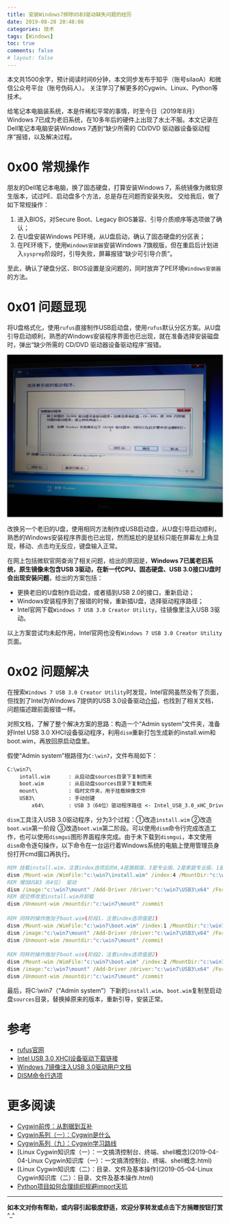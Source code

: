 ```yaml
---
title: 安装Windows7排除USB3驱动缺失问题的经历
date: 2019-08-28 20:48:08
categories: 技术
tags: [Windows]
toc: true
comments: false
# layout: false
---
```


本文共1500余字，预计阅读时间6分钟，本文同步发布于知乎（账号silaoA）和微信公众号平台（账号伪码人）。
关注学习了解更多的Cygwin、Linux、Python等技术。

给笔记本电脑装系统，本是件稀松平常的事情，时至今日（2019年8月）Windows 7已成为老旧系统，在10多年后的硬件上出现了水土不服。本文记录在Dell笔记本电脑安装Windows 7遇到“缺少所需的 CD/DVD 驱动器设备驱动程序”报错，以及解决过程。

<!--more-->
<!-- [toc] -->

# 0x00 常规操作
朋友的Dell笔记本电脑，换了固态硬盘，打算安装Windows 7，系统镜像为微软原生版本，试过PE、启动盘多个方法，总是存在问题而安装失败。
交给我后，做了如下常规操作：
1. 进入BIOS，对Secure Boot、Legacy BIOS兼容、引导介质顺序等选项做了确认；
2. 在U盘安装Windows PE环境，从U盘启动，确认了固态硬盘的分区表；
3. 在PE环境下，使用`Windows安装器`安装Windows 7旗舰版，但在重启后计划进入`sysprep`阶段时，引导失败，屏幕报错“缺少可引导介质”。

至此，确认了硬盘分区、BIOS设置是没问题的，同时放弃了PE环境`Windows安装器`的方法。

# 0x01 问题显现
将U盘格式化，使用`rufus`直接制作USB启动盘，使用`rufus`默认分区方案。从U盘引导启动顺利，熟悉的Windows安装程序界面也已出现，就在准备选择安装磁盘时，弹出“缺少所需的 CD/DVD 驱动器设备驱动程序”报错。

![缺少CDDVD驱动报错](../pic/缺少CDDVD驱动报错.jpg)

改换另一个老旧的U盘，使用相同方法制作成USB启动盘，从U盘引导启动顺利，熟悉的Windows安装程序界面也已出现，然而尴尬的是鼠标只能在屏幕左上角显现，移动、点击均无反应，键盘输入正常。

在网上包括微软官网查询了相关问题，给出的原因是，**Windows 7已属老旧系统，原生镜像未包含USB 3驱动，在新一代CPU、固态硬盘、USB 3.0接口U盘时会出现安装问题**，给出的方案包括：
- 更换老旧的U盘制作启动盘，或者插到USB 2.0的接口，重新启动；
- Windows安装程序到了报错的时候，重新插U盘，选择驱动程序路径；
- Intel官网下载`Windows 7 USB 3.0 Creator Utility`，往镜像里注入USB 3驱动。

以上方案尝试均未起作用，Intel官网也没有`Windows 7 USB 3.0 Creator Utility`页面。

# 0x02 问题解决
在搜索`Windows 7 USB 3.0 Creator Utility`时发现，Intel官网虽然没有了页面，但找到了Intel为Windows 7提供的USB 3.0设备驱动[介绍](https://downloadcenter.intel.com/download/26254/Intel-USB-3-0-Device-Driver-for-Windows-7-for-NUC6i7KYK)，也找到了相关文档，问题描述跟前面报错一样。

对照文档，了解了整个解决方案的思路：构造一个“Admin system”文件夹，准备好Intel USB 3.0 XHCI设备驱动程序，利用`dism`重新打包生成新的install.wim和boot.wim，再放回原启动盘里。

假使“Admin system”根路径为`C:\win7`，文件布局如下：
```bat
C:\win7\
    intall.wim      : 从启动盘sources目录下复制而来
    boot.wim        : 从启动盘sources目录下复制而来
    mount\          : 临时文件夹，用于挂载映像文件
    USB3\           : 手动创建
        x64\        : USB 3（64位）驱动程序路径 <- Intel_USB_3.0_xHC_Driver_AlpineRidge_PV_5.0.0.32\Drivers\Win7\x64
```

`dism`工具注入USB 3.0驱动程序，分为3个过程：①改造`install.wim` ②改造`boot.wim`第一阶段 ③改造`boot.wim`第二阶段。可以使用`dism`命令行完成改造工作，也可以使用`dismgui`图形界面程序完成。由于未下载到`dismgui`，本文使用`dism`命令逐句操作，以下命令在一台运行着Windows系统的电脑上使用管理员身份打开cmd窗口再执行。
```bat
REM 挂载install.wim，注意index选项后的4,4是旗舰版、3是专业版、2是家庭专业版、1是家庭普通版
dism /Mount-wim /WimFile:"c:\win7\install.wim" /index:4 /MountDir:"c:\win7\mount"
REM 增加USB3（64位） 驱动
dism /image:"c:\win7\mount" /Add-Driver /driver:"c:\win7\USB3\x64" /ForceUnsigned /recurse
REM 提交修改至install.wim并卸载
dism /Unmount-wim /mountdir:"c:\win7\mount" /commit

REM 同样的操作施加于boot.wim(阶段1，注意index选项值是1)
dism /Mount-wim /WimFile:"c:\win7\boot.wim" /index:1 /MountDir:"c:\win7\mount"
dism /image:"c:\win7\mount" /Add-Driver /driver:"c:\win7\USB3\x64" /ForceUnsigned /recurse
dism /Unmount-wim /mountdir:"c:\win7\mount" /commit

REM 同样的操作施加于boot.wim(阶段2，注意index选项值是2)
dism /Mount-wim /WimFile:"c:\win7\boot.wim" /index:2 /MountDir:"c:\win7\mount"
dism /image:"c:\win7\mount" /Add-Driver /driver:"c:\win7\USB3\x64" /ForceUnsigned /recurse
dism /Unmount-wim /mountdir:"c:\win7\mount" /commit
```
最后，将C:\win7（“Admin system”）下新的`install.wim`、`boot.wim`复制至启动盘`sources`目录，替换掉原来的版本，重新引导，安装正常。

# 参考
- [rufus官网](https://rufus.ie/zh_CN.html)
- [Intel USB 3.0 XHCI设备驱动下载链接](https://downloadcenter.intel.com/download/26254/Intel-USB-3-0-Device-Driver-for-Windows-7-for-NUC6i7KYK)
- [Windows 7镜像注入USB 3.0驱动用户文档](https://www.intel.com/content/dam/support/us/en/documents/mini-pcs/nuc-kits/Install-Win7-to-USB3_0-Computers.pdf)
- [DISM命令行选项](https://docs.microsoft.com/zh-cn/windows-hardware/manufacture/desktop/dism-image-management-command-line-options-s14)

# 更多阅读
* [Cygwin前传：从割据到互补](2019-02-05-Cygwin前传：从割据到互补.html)
* [Cygwin系列（一）：Cygwin是什么](2019-02-14-Cygwin系列（一）：Cygwin是什么.html)
* [Cygwin系列（九）：Cygwin学习路线](Cygwin系列（九）：Cygwin学习路线.html)
* [Linux Cygwin知识库（一）：一文搞清控制台、终端、shell概念](2019-04-04-Linux Cygwin知识库（一）：一文搞清控制台、终端、shell概念.html) 
* [Linux Cygwin知识库（二）：目录、文件及基本操作](2019-05-04-Linux Cygwin知识库（二）：目录、文件及基本操作.html)
* [Python项目如何合理组织规避import天坑](Python项目如何合理组织规避import天坑.html)

---
**如本文对你有帮助，或内容引起极度舒适，欢迎分享转发或点击下方捐赠按钮打赏** ^_^